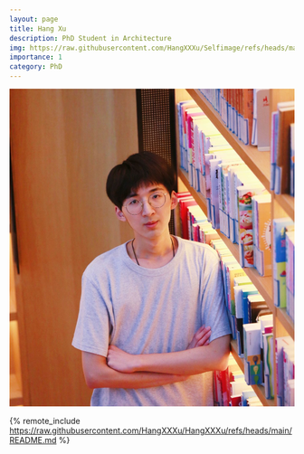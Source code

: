 ```yaml
---
layout: page
title: Hang Xu
description: PhD Student in Architecture
img: https://raw.githubusercontent.com/HangXXXu/Selfimage/refs/heads/main/image_1.png
importance: 1
category: PhD
---
```


<div class="profile float-right"> 
<img src="https://raw.githubusercontent.com/HangXXXu/Selfimage/refs/heads/main/image_1.png" class="img-fluid z-depth-1 rounded"/>
</div>

{% remote_include https://raw.githubusercontent.com/HangXXXu/HangXXXu/refs/heads/main/README.md %}